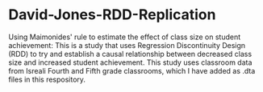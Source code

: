# David-Jones-RDD-Replication
Using Maimonides' rule to estimate the effect of class size on student achievement:
This is a study that uses Regression Discontinuity Design (RDD) to try and establish a causal relationship between decreased class size and increased student achievement. This study uses classroom data from Isreali Fourth and Fifth grade classrooms, which I have added as .dta files in this respository.
